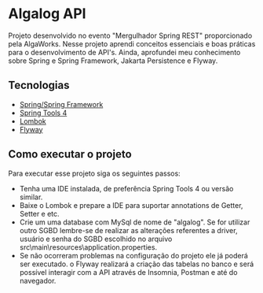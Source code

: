 # Algalog API

Projeto desenvolvido no evento "Mergulhador Spring REST" proporcionado pela AlgaWorks. Nesse projeto aprendi conceitos essenciais e boas práticas para o desenvolvimento de API's. Ainda, aprofundei meu conhecimento sobre Spring e Spring Framework, Jakarta Persistence e Flyway.

## Tecnologias

- [Spring/Spring Framework](https://spring.io)
- [Spring Tools 4](https://spring.io/tools)
- [Lombok](https://projectlombok.org)
- [Flyway](https://flywaydb.org)

## Como executar o projeto

Para executar esse projeto siga os seguintes passos:

- Tenha uma IDE instalada, de preferência Spring Tools 4 ou versão similar.
- Baixe o Lombok e prepare a IDE para suportar annotations de Getter, Setter e etc.
- Crie um uma database com MySql de nome de "algalog". Se for utilizar outro SGBD lembre-se de realizar as alterações referentes a driver, usuário e senha do SGBD escolhido no arquivo src\main\resources\application.properties.
- Se não ocorreram problemas na configuração do projeto ele já poderá ser executado. o Flyway realizará a criação das tabelas no banco e será possível interagir com a API através de Insomnia, Postman e até do navegador.
